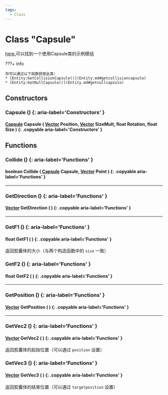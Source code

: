 ```yaml
---
tags:
  - Class
---
```

# Class "Capsule"

[here.](./examples/Capsules.md)可以找到一个使用Capsule类的示例模组

???+ info

    你可以通过以下函数获取此类:
    * [Entity:GetCollisionCapsule()](Entity.md#getcollisioncapsule)
    * [Entity:GetNullCapsule()](Entity.md#getnullcapsule)
        
## Constructors
### Capsule () {: aria-label='Constructors' }
#### [Capsule](Capsule.md) Capsule ( [Vector](Vector.md) Position, [Vector](Vector.md) SizeMult, float Rotation, float Size ) {: .copyable aria-label='Constructors' }
## Functions

### Collide () {: aria-label='Functions' }
#### boolean Collide ( [Capsule](Capsule.md) Capsule, [Vector](Vector.md) Point ) {: .copyable aria-label='Functions' }

___
### GetDirection () {: aria-label='Functions' }
#### [Vector](Vector.md) GetDirection ( ) {: .copyable aria-label='Functions' }

___
### GetF1 () {: aria-label='Functions' }
#### float GetF1 ( ) {: .copyable aria-label='Functions' }
返回胶囊体的大小（与两个构造函数中的 `size` 一致）
### GetF2 () {: aria-label='Functions' }
#### float GetF2 ( ) {: .copyable aria-label='Functions' }

___
### GetPosition () {: aria-label='Functions' }
#### [Vector](Vector.md) GetPosition ( ) {: .copyable aria-label='Functions' }

___
### GetVec2 () {: aria-label='Functions' }
#### [Vector](Vector.md) GetVec2 ( ) {: .copyable aria-label='Functions' }
返回胶囊体的起始位置（可以通过 `position` 设置）

### GetVec3 () {: aria-label='Functions' }
#### [Vector](Vector.md) GetVec3 ( ) {: .copyable aria-label='Functions' }
返回胶囊体的结束位置（可以通过 `targetposition` 设置）